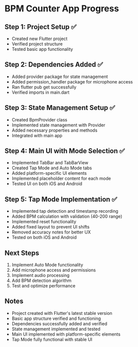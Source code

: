 # BPM Counter App Progress

## Step 1: Project Setup ✅
- Created new Flutter project
- Verified project structure
- Tested basic app functionality

## Step 2: Dependencies Added ✅
- Added provider package for state management
- Added permission_handler package for microphone access
- Ran flutter pub get successfully
- Verified imports in main.dart

## Step 3: State Management Setup ✅
- Created BpmProvider class
- Implemented state management with Provider
- Added necessary properties and methods
- Integrated with main app

## Step 4: Main UI with Mode Selection ✅
- Implemented TabBar and TabBarView
- Created Tap Mode and Auto Mode tabs
- Added platform-specific UI elements
- Implemented placeholder content for each mode
- Tested UI on both iOS and Android

## Step 5: Tap Mode Implementation ✅
- Implemented tap detection and timestamp recording
- Added BPM calculation with validation (40-200 range)
- Implemented reset functionality
- Added fixed layout to prevent UI shifts
- Removed accuracy notes for better UX
- Tested on both iOS and Android

## Next Steps
1. Implement Auto Mode functionality
2. Add microphone access and permissions
3. Implement audio processing
4. Add BPM detection algorithm
5. Test and optimize performance

## Notes
- Project created with Flutter's latest stable version
- Basic app structure verified and functioning
- Dependencies successfully added and verified
- State management implemented and tested
- Main UI implemented with platform-specific elements
- Tap Mode fully functional with stable UI
